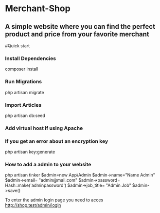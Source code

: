 <h1>Merchant-Shop</h1>
<h2>A simple website where you can find the perfect product and price from your favorite merchant</h2>

#Quick start

<h3>Install Dependencies</h3>
composer install

<h3>Run Migrations</h3>
php artisan migrate

<h3>Import Articles</h3>
php artisan db:seed

<h3> Add virtual host if using Apache</h3>

<h3> If you get an error about an encryption key</h3>
php artisan key:generate

<h3>How to add a admin to your website</h3>
php artisan tinker
$admin=new App\Admin
$admin->name="Name Admin"
$admin->email= "admin@mail.com"
$admin->password= Hash::make('adminpassword')
$admin->job_title= "Admin Job"
$admin->save()

To enter the admin login page you need to acces
http://shop.test/admin/login
